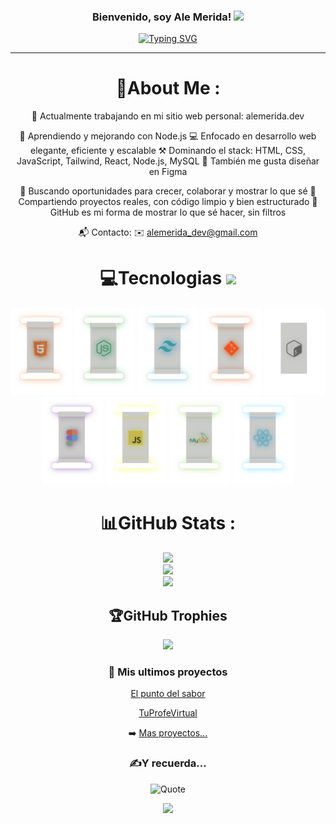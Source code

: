 <h3 align="center">
  Bienvenido, soy Ale Merida!
  <img src="https://media.giphy.com/media/hvRJCLFzcasrR4ia7z/giphy.gif" width="28">
</h3>
<p align="center">
<a href="https://git.io/typing-svg"><img src="https://readme-typing-svg.herokuapp.com?font=Fira+Code&pause=1000&color=F70000&center=true&vCenter=true&random=true&lines=Bienvenido+a+mi+perfil;Soy+Ale+Merida;Apasionado+por+la+programacion;Web+developer;ERROR+404" alt="Typing SVG" /></a>
</p>

---
<div align="center">
  
# 💫About Me :
🔭 Actualmente trabajando en mi sitio web personal: alemerida.dev

🌱 Aprendiendo y mejorando con Node.js
💻 Enfocado en desarrollo web elegante, eficiente y escalable
⚒️ Dominando el stack: HTML, CSS, JavaScript, Tailwind, React, Node.js, MySQL
🎨 También me gusta diseñar en Figma

👀 Buscando oportunidades para crecer, colaborar y mostrar lo que sé
📁 Compartiendo proyectos reales, con código limpio y bien estructurado
📢 GitHub es mi forma de mostrar lo que sé hacer, sin filtros

📬 Contacto:
✉️ alemerida_dev@gmail.com



# 💻Tecnologias <img src = "https://media2.giphy.com/media/QssGEmpkyEOhBCb7e1/giphy.gif?cid=ecf05e47a0n3gi1bfqntqmob8g9aid1oyj2wr3ds3mg700bl&rid=giphy.gif" width = 32px> 
<p align = "center">
<img src="./Habilidades/HTML.svg" alt="HTML" height = "140px">
<img src="./Habilidades/Node js.svg" alt="Node js" height = "140px">
<img src="./Habilidades/Tailwindcss.svg" alt="Tailwindcss" height = "140px">
<img src="./Habilidades/GIT.svg" alt="Git" height = "140px">
<img src="./Habilidades/Bash.svg" alt="Bash" height = "140px">
<img src="./Habilidades/Figma.svg" alt="Figma" height = "140px">
<img src="./Habilidades/Javascript.svg" alt="Javascript" height = "140px">
<img src="./Habilidades/MySQL.svg" alt="MySQL" height = "140px">
<img src="./Habilidades/React.svg" alt="React" height = "140px">
</p>

# 📊GitHub Stats :
![](https://github-readme-stats.vercel.app/api?username=alemerida27&theme=radical&hide_border=false&include_all_commits=false&count_private=false)<br/>
![](https://github-readme-streak-stats.herokuapp.com/?user=alemerida27&theme=radical&hide_border=false)<br/>
![](https://github-readme-stats.vercel.app/api/top-langs/?username=alemerida27&theme=radical&hide_border=false&include_all_commits=false&count_private=true&layout=compact)

## 🏆GitHub Trophies
![](https://github-profile-trophy.vercel.app/?username=alemerida27&theme=juicyfresh)

### 📕 Mis ultimos proyectos

<!-- BLOG-POST-LIST:START -->
 [El punto del sabor](https://restaurantexample-alejandrodev.netlify.app/)
  
 [TuProfeVirtual](https://tuprofevirtual.com)
<!-- BLOG-POST-LIST:END -->

➡️ [Mas proyectos...](https://alemerida.dev)

### ✍️Y recuerda...

<div align="center">
  <img src="https://github-readme-quotes-bay.vercel.app/quote?quotesUrl=https://raw.githubusercontent.com/alemerida27/alemerida27/main/Habilidades/quotes.json&theme=dark&layout=socrates" alt="Quote" />
</div>


![](https://komarev.com/ghpvc/?username=alemerida27&label=Visitors+Count&color=brightgreen)
</div>
